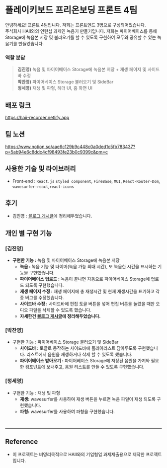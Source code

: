 # 플레이키보드 프리온보딩 프론트 4팀

안녕하세요! 프론트 4팀입니다. 저희는 프론트엔드 3명으로 구성되어있습니다. <br/>
주식회사 HAII와의 인턴십 과제인 녹음기 만들기입니다.
저희는 파이어베이스를 통해 Storage에 녹음본 저장 및 불러오기를 할 수 있도록 구현하여 모두와 공유할 수 있는 녹음기를 만들었습니다.

### 역할 분담

> **김진영)** 녹음 및 파이어베이스 Storage에 녹음본 저장 + 재생 페이지 및 사이드바 수정<br/>  **박찬영)** 파이어베이스 Storage 불러오기 및 SideBar <br/>  **정세영)** 재생 및 파형, 헤더 UI, 홈 화면 UI

## 배포 링크

https://haii-recorder.netlify.app

## 팀 노션

https://www.notion.so/aae6c129b9c448c0a0ded1c5fb783437?p=5ab94e6c8ddc4cf98493fe23b0c9399c&pm=c

## 사용한 기술 및 라이브러리

- Front-end : `React.js` `styled component`, `FireBase`, `MUI`, `React-Router-Dom`, `wavesurfer-react`,`react-icons`

## 후기

- 김진영 : [블로그 게시글](https://velog.io/@jinyoung985/Pre-Onboarding-%EC%98%A4%EB%94%94%EC%98%A4-%EC%9E%AC%EC%83%9D-%ED%94%84%EB%A1%9C%EA%B7%B8%EB%9E%A8-%EB%A7%8C%EB%93%A4%EA%B8%B0)에 정리해두었습니다.

## 개인 별 구현 기능

### [김진영]

- **구현한 기능 :** 녹음 및 파이어베이스 Storage에 녹음본 저장
  - **녹음 :** 녹음 기능 및 타이머(녹음 가능 최대 시간), 또 녹음한 시간을 표시하는 기능을 구현했습니다.
  - **파이어베이스 업로드 :** 녹음이 끝나면 자동으로 파이어베이스 Storage에 업로드 되도록 구현했습니다.
  - **재생 페이지 수정 :** 재생 페이지에 총 재생시간 및 현재 재생시간을 표기하고 각종 버그를 수정했습니다.
  - **사이드바 수정 :** 사이드바에 편집 토글 버튼을 넣어 편집 버튼을 눌렀을 때만 오디오 파일을 삭제할 수 있도록 했습니다.
  - **자세한건 [블로그 게시글](https://velog.io/@jinyoung985/Portfolio-%EC%98%A4%EB%94%94%EC%98%A4-%EB%85%B9%EC%9D%8C-%EC%9E%AC%EC%83%9D-%ED%94%84%EB%A1%9C%EA%B7%B8%EB%9E%A8-%EB%A7%8C%EB%93%A4%EA%B8%B0)에 정리해두었습니다.**
    <br/>

### [박찬영]

- 구현한 기능 : 파이어베이스 Storage 불러오기 및 SideBar
  - **사이드바 :** 토글로 동작하는 사이드바에 플레이리스트 담아두도록 구현했습니다. 리스트에서 음원을 재생하거나 삭제 할 수 있도록 했습니다.
  - **파이어베이스 받아오기 :** 파이어베이스 Storage에 저장된 음원을 가져와 필요한 컴포넌트에 보내주고, 음원 리스트를 만들 수 있도록 구현했습니다.
    <br/>

### [정세영]

- 구현한 기능 : 재생 및 파형
  - **재생:** wavesurfer를 사용하여 재생 버튼을 누르면 녹음 파일이 재생 되도록 구현했습니다.
  - **파형:** wavesurfer를 사용하여 파형을 구현했습니다.

<br/>

---

## Reference

- 이 프로젝트는 비영리목적으로 HAII와의 기업협업 과제제출용으로 제작한 프로젝트입니다.
